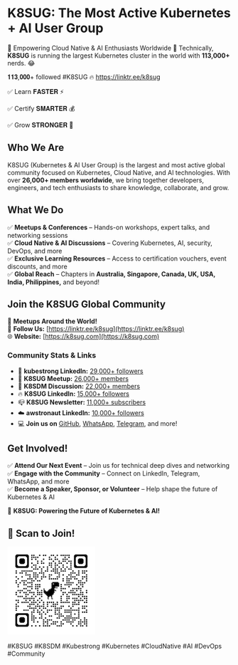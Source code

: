 # K8SUG: The Most Active Kubernetes + AI User Group  
🚀 Empowering Cloud Native & AI Enthusiasts Worldwide 🚀 Technically, **K8SUG** is running the largest Kubernetes cluster in the world with **113,000+** nerds. 😂 

𝟏𝟏𝟑,𝟎𝟎𝟎+ followed #K8SUG 🔥 https://linktr.ee/k8sug

✅ Learn 𝐅𝐀𝐒𝐓𝐄𝐑 ⚡

✅ Certify 𝐒𝐌𝐀𝐑𝐓𝐄𝐑 💰

✅ Grow 𝐒𝐓𝐑𝐎𝐍𝐆𝐄𝐑 💪

## Who We Are  
K8SUG (Kubernetes & AI User Group) is the largest and most active global community focused on Kubernetes, Cloud Native, and AI technologies. With over **26,000+ members worldwide**, we bring together developers, engineers, and tech enthusiasts to share knowledge, collaborate, and grow.

## What We Do  
✅ **Meetups & Conferences** – Hands-on workshops, expert talks, and networking sessions  
✅ **Cloud Native & AI Discussions** – Covering Kubernetes, AI, security, DevOps, and more  
✅ **Exclusive Learning Resources** – Access to certification vouchers, event discounts, and more  
✅ **Global Reach** – Chapters in **Australia, Singapore, Canada, UK, USA, India, Philippines,** and beyond!  

## Join the K8SUG Global Community  
📍 **Meetups Around the World!**  
📢 **Follow Us:** [https://linktr.ee/k8sug](https://linktr.ee/k8sug)  
🌐 **Website:** [https://k8sug.com](https://k8sug.com)  

### **Community Stats & Links**  
- 🔗 **kubestrong LinkedIn:** [29,000+ followers](https://linkedin.com/company/kubestrong)  
- 📍 **K8SUG Meetup:** [26,000+ members](https://www.meetup.com/pro/yongkang)  
- 💬 **K8SDM Discussion:** [22,000+ members](https://www.linkedin.com/groups/13983251/)  
- 🔥 **K8SUG LinkedIn:** [15,000+ followers](https://linkedin.com/company/k8sug)
- 📪 **K8SUG Newsletter:** [11,000+ subscribers](https://www.linkedin.com/newsletters/k8sug-newsletter-7284165390442622976/)
- ☁️ **awstronaut LinkedIn:** [10,000+ followers](https://linkedin.com/company/awstronaut)  
- 💻 **Join us on** [GitHub](https://github.com/k8sug), [WhatsApp](https://chat.whatsapp.com/DMqtkzb3LvM20kN1IMZOW9), [Telegram](https://t.me/+QsBjgoId34EzN2I1), and more!

## Get Involved!  
✅ **Attend Our Next Event** – Join us for technical deep dives and networking  
✅ **Engage with the Community** – Connect on LinkedIn, Telegram, WhatsApp, and more  
✅ **Become a Speaker, Sponsor, or Volunteer** – Help shape the future of Kubernetes & AI  

🚀 **K8SUG: Powering the Future of Kubernetes & AI!**  

## 📲 Scan to Join!
![Scan to Join](https://github.com/k8sug/.github/blob/main/profile/qrcode_linktr.ee.png)

#K8SUG #K8SDM #Kubestrong #Kubernetes #CloudNative #AI #DevOps #Community  
